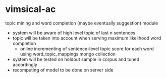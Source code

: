 # vimsical-ac
topic mining and word completion (maybe eventually suggestion) module

* system will be aware of high level topic of last n sentences
* topic will be taken into account when serving maximum likelihood word completion
  * online incrementing of sentence-level topic score for each word using word_topic_mappings mongo collection
* system will be tested on holdout sample in corpus and tuned accordingly
* recomputing of model to be done on server side